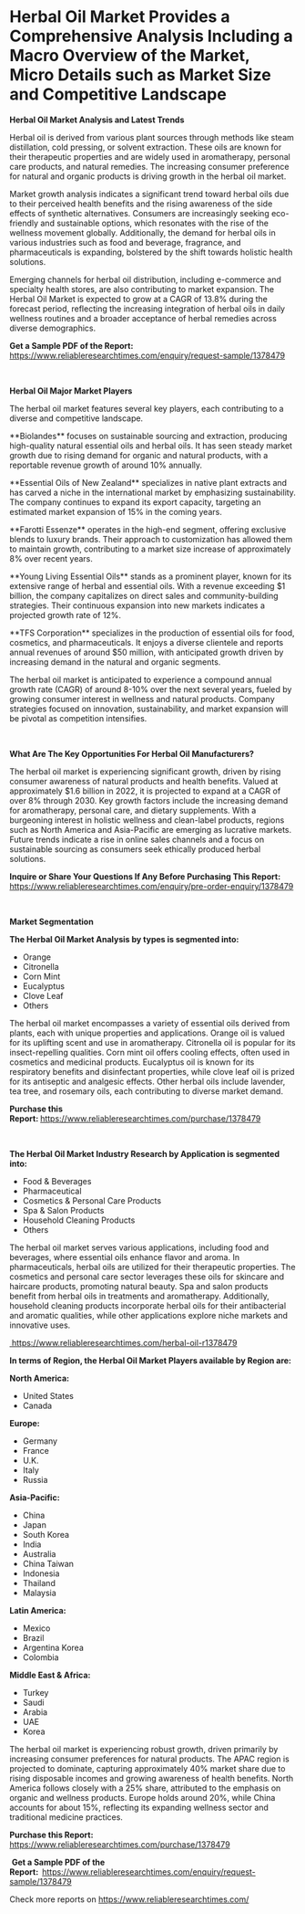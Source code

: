 <p><h1>Herbal Oil Market Provides a Comprehensive Analysis Including a Macro Overview of the Market, Micro Details such as Market Size and Competitive Landscape</h1></p><p><strong>Herbal Oil Market Analysis and Latest Trends</strong></p>
<p><p>Herbal oil is derived from various plant sources through methods like steam distillation, cold pressing, or solvent extraction. These oils are known for their therapeutic properties and are widely used in aromatherapy, personal care products, and natural remedies. The increasing consumer preference for natural and organic products is driving growth in the herbal oil market.</p><p>Market growth analysis indicates a significant trend toward herbal oils due to their perceived health benefits and the rising awareness of the side effects of synthetic alternatives. Consumers are increasingly seeking eco-friendly and sustainable options, which resonates with the rise of the wellness movement globally. Additionally, the demand for herbal oils in various industries such as food and beverage, fragrance, and pharmaceuticals is expanding, bolstered by the shift towards holistic health solutions.</p><p>Emerging channels for herbal oil distribution, including e-commerce and specialty health stores, are also contributing to market expansion. The Herbal Oil Market is expected to grow at a CAGR of 13.8% during the forecast period, reflecting the increasing integration of herbal oils in daily wellness routines and a broader acceptance of herbal remedies across diverse demographics.</p></p>
<p><strong>Get a Sample PDF of the Report:&nbsp;</strong> <a href="https://www.reliableresearchtimes.com/enquiry/request-sample/1378479?utm_campaign=2273&utm_medium=2&utm_source=Github&utm_content=ia&utm_term=08032025&utm_id=herbal-oil">https://www.reliableresearchtimes.com/enquiry/request-sample/1378479</a></p>
<p>&nbsp;</p>
<p><strong>Herbal Oil Major Market Players</strong></p>
<p><p>The herbal oil market features several key players, each contributing to a diverse and competitive landscape. </p><p>**Biolandes** focuses on sustainable sourcing and extraction, producing high-quality natural essential oils and herbal oils. It has seen steady market growth due to rising demand for organic and natural products, with a reportable revenue growth of around 10% annually.</p><p>**Essential Oils of New Zealand** specializes in native plant extracts and has carved a niche in the international market by emphasizing sustainability. The company continues to expand its export capacity, targeting an estimated market expansion of 15% in the coming years.</p><p>**Farotti Essenze** operates in the high-end segment, offering exclusive blends to luxury brands. Their approach to customization has allowed them to maintain growth, contributing to a market size increase of approximately 8% over recent years.</p><p>**Young Living Essential Oils** stands as a prominent player, known for its extensive range of herbal and essential oils. With a revenue exceeding $1 billion, the company capitalizes on direct sales and community-building strategies. Their continuous expansion into new markets indicates a projected growth rate of 12%.</p><p>**TFS Corporation** specializes in the production of essential oils for food, cosmetics, and pharmaceuticals. It enjoys a diverse clientele and reports annual revenues of around $50 million, with anticipated growth driven by increasing demand in the natural and organic segments.</p><p>The herbal oil market is anticipated to experience a compound annual growth rate (CAGR) of around 8-10% over the next several years, fueled by growing consumer interest in wellness and natural products. Company strategies focused on innovation, sustainability, and market expansion will be pivotal as competition intensifies.</p></p>
<p>&nbsp;</p>
<p><strong>What Are The Key Opportunities For Herbal Oil Manufacturers?</strong></p>
<p><p>The herbal oil market is experiencing significant growth, driven by rising consumer awareness of natural products and health benefits. Valued at approximately $1.6 billion in 2022, it is projected to expand at a CAGR of over 8% through 2030. Key growth factors include the increasing demand for aromatherapy, personal care, and dietary supplements. With a burgeoning interest in holistic wellness and clean-label products, regions such as North America and Asia-Pacific are emerging as lucrative markets. Future trends indicate a rise in online sales channels and a focus on sustainable sourcing as consumers seek ethically produced herbal solutions.</p></p>
<p><strong>Inquire or Share Your Questions If Any Before Purchasing This Report:</strong> <a href="https://www.reliableresearchtimes.com/enquiry/pre-order-enquiry/1378479?utm_campaign=2273&utm_medium=2&utm_source=Github&utm_content=ia&utm_term=08032025&utm_id=herbal-oil">https://www.reliableresearchtimes.com/enquiry/pre-order-enquiry/1378479</a></p>
<p>&nbsp;</p>
<p><strong>Market Segmentation</strong></p>
<p><strong>The Herbal Oil Market Analysis by types is segmented into:</strong></p>
<p><ul><li>Orange</li><li>Citronella</li><li>Corn Mint</li><li>Eucalyptus</li><li>Clove Leaf</li><li>Others</li></ul></p>
<p><p>The herbal oil market encompasses a variety of essential oils derived from plants, each with unique properties and applications. Orange oil is valued for its uplifting scent and use in aromatherapy. Citronella oil is popular for its insect-repelling qualities. Corn mint oil offers cooling effects, often used in cosmetics and medicinal products. Eucalyptus oil is known for its respiratory benefits and disinfectant properties, while clove leaf oil is prized for its antiseptic and analgesic effects. Other herbal oils include lavender, tea tree, and rosemary oils, each contributing to diverse market demand.</p></p>
<p><strong>Purchase this Report:&nbsp;</strong><a href="https://www.reliableresearchtimes.com/purchase/1378479?utm_campaign=2273&utm_medium=2&utm_source=Github&utm_content=ia&utm_term=08032025&utm_id=herbal-oil">https://www.reliableresearchtimes.com/purchase/1378479</a></p>
<p>&nbsp;</p>
<p><strong>The Herbal Oil Market Industry Research by Application is segmented into:</strong></p>
<p><ul><li>Food & Beverages</li><li>Pharmaceutical</li><li>Cosmetics & Personal Care Products</li><li>Spa & Salon Products</li><li>Household Cleaning Products</li><li>Others</li></ul></p>
<p><p>The herbal oil market serves various applications, including food and beverages, where essential oils enhance flavor and aroma. In pharmaceuticals, herbal oils are utilized for their therapeutic properties. The cosmetics and personal care sector leverages these oils for skincare and haircare products, promoting natural beauty. Spa and salon products benefit from herbal oils in treatments and aromatherapy. Additionally, household cleaning products incorporate herbal oils for their antibacterial and aromatic qualities, while other applications explore niche markets and innovative uses.</p></p>
<p><a href="https://www.reliableresearchtimes.com/herbal-oil-r1378479?utm_campaign=2273&utm_medium=2&utm_source=Github&utm_content=ia&utm_term=08032025&utm_id=herbal-oil">&nbsp;https://www.reliableresearchtimes.com/herbal-oil-r1378479</a></p>
<p><strong>In terms of Region, the Herbal Oil Market Players available by Region are:</strong></p>
<p>
    <p> <strong> North America: </strong>
        <ul>
            <li>United States</li>
            <li>Canada</li>
        </ul>
        </p> 
    <p> <strong> Europe: </strong>
        <ul>
            <li>Germany</li>
            <li>France</li>
            <li>U.K.</li>
            <li>Italy</li>
            <li>Russia</li>
        </ul>
        </p> 
    <p> <strong> Asia-Pacific: </strong>
        <ul>
            <li>China</li>
            <li>Japan</li>
            <li>South Korea</li>
            <li>India</li>
            <li>Australia</li>
            <li>China Taiwan</li>
            <li>Indonesia</li>
            <li>Thailand</li>
            <li>Malaysia</li>
        </ul>
        </p> 
    <p> <strong> Latin America: </strong>
        <ul>
            <li>Mexico</li>
            <li>Brazil</li>
            <li>Argentina Korea</li>
            <li>Colombia</li>
        </ul>
        </p> 
    <p> <strong> Middle East & Africa: </strong>
        <ul>
            <li>Turkey</li>
            <li>Saudi</li>
            <li>Arabia</li>
            <li>UAE</li>
            <li>Korea</li>
        </ul>
    </p>
    </p>
<p><p>The herbal oil market is experiencing robust growth, driven primarily by increasing consumer preferences for natural products. The APAC region is projected to dominate, capturing approximately 40% market share due to rising disposable incomes and growing awareness of health benefits. North America follows closely with a 25% share, attributed to the emphasis on organic and wellness products. Europe holds around 20%, while China accounts for about 15%, reflecting its expanding wellness sector and traditional medicine practices.</p></p>
<p><strong>Purchase this Report: </strong><a href="https://www.reliableresearchtimes.com/purchase/1378479?utm_campaign=2273&utm_medium=2&utm_source=Github&utm_content=ia&utm_term=08032025&utm_id=herbal-oil">https://www.reliableresearchtimes.com/purchase/1378479</a></p>
<p>&nbsp;<strong>Get a Sample PDF of the Report:&nbsp;&nbsp;</strong><a href="https://www.reliableresearchtimes.com/enquiry/request-sample/1378479?utm_campaign=2273&utm_medium=2&utm_source=Github&utm_content=ia&utm_term=08032025&utm_id=herbal-oil">https://www.reliableresearchtimes.com/enquiry/request-sample/1378479</a></p>
<p><strong></strong></p>
<p>Check more reports on <a href="https://www.reliableresearchtimes.com/?utm_campaign=2273&utm_medium=2&utm_source=Github&utm_content=ia&utm_term=08032025&utm_id=herbal-oil">https://www.reliableresearchtimes.com/</a></p>